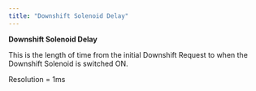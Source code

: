 ```yaml
---
title: "Downshift Solenoid Delay"
---
```


**Downshift Solenoid Delay**


This is the length of time from the initial Downshift Request to when the Downshift Solenoid is switched ON.


Resolution = 1ms

